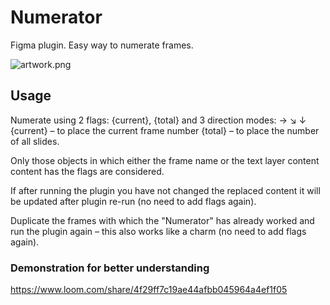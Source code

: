 # Numerator

Figma plugin. Easy way to numerate frames.

![artwork.png](https://i.imgur.com/nEaxAj0.png)

## Usage
Numerate using 2 flags: {current}, {total} and 3 direction modes: → ↘ ↓
{current} – to place the current frame number
{total} – to place the number of all slides.

Only those objects in which either the frame name or the text layer content content has the flags are considered.

If after running the plugin you have not changed the replaced content it will be updated after plugin re-run (no need to add flags again).

Duplicate the frames with which the "Numerator" has already worked and run the plugin again – this also works like a charm (no need to add flags again).


### Demonstration for better understanding
https://www.loom.com/share/4f29ff7c19ae44afbb045964a4ef1f05
